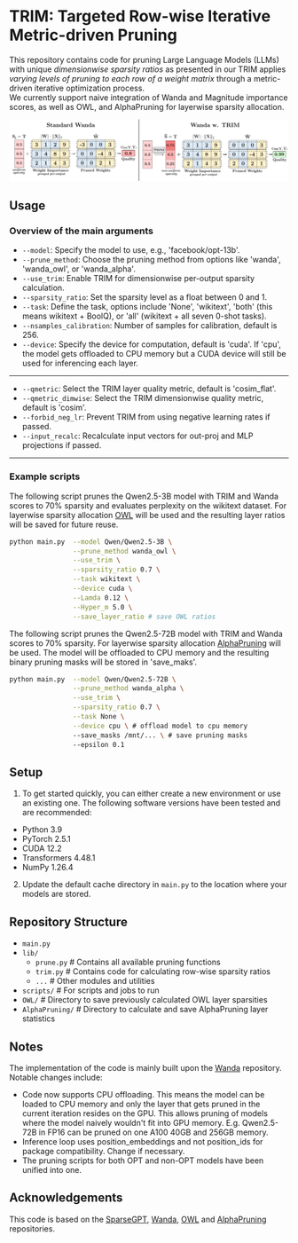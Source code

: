 # TRIM: Targeted Row-wise Iterative Metric-driven Pruning
This repository contains code for pruning Large Language Models (LLMs) with unique *dimensionwise sparsity ratios* as presented in our
TRIM applies *varying levels of pruning to each row of a weight matrix* through a metric-driven iterative optimization process.  
We currently support naive integration of Wanda and Magnitude importance scores, as well as OWL, and AlphaPruning for layerwise sparsity allocation.

![TRIM Illustration](TRIM_Illustration.png)


## Usage
### Overview of the main arguments
- `--model`: Specify the model to use, e.g., 'facebook/opt-13b'.
- `--prune_method`: Choose the pruning method from options like 'wanda', 'wanda_owl', or 'wanda_alpha'.
- `--use_trim`: Enable TRIM for dimensionwise per-output sparsity calculation.
- `--sparsity_ratio`: Set the sparsity level as a float between 0 and 1.
- `--task`: Define the task, options include 'None', 'wikitext', 'both' (this means wikitext + BoolQ), or 'all' (wikitext + all seven 0-shot tasks).
- `--nsamples_calibration`: Number of samples for calibration, default is 256.
- `--device`: Specify the device for computation, default is 'cuda'. If 'cpu', the model gets offloaded to CPU memory but a CUDA device will still be used for inferencing each layer. 
---
- `--qmetric`: Select the TRIM layer quality metric, default is 'cosim_flat'.
- `--qmetric_dimwise`: Select the TRIM dimensionwise quality metric, default is 'cosim'.
- `--forbid_neg_lr`: Prevent TRIM from using negative learning rates if passed.
- `--input_recalc`: Recalculate input vectors for out-proj and MLP projections if passed.
---
### Example scripts

The following script prunes the Qwen2.5-3B model with TRIM and Wanda scores to 70% sparsity and evaluates perplexity on the wikitext dataset. 
For layerwise sparsity allocation [OWL](https://github.com/luuyin/OWL) will be used and the resulting layer ratios will be saved for future reuse.
```sh
python main.py  --model Qwen/Qwen2.5-3B \
                --prune_method wanda_owl \
                --use_trim \
                --sparsity_ratio 0.7 \
                --task wikitext \
                --device cuda \
                --Lamda 0.12 \
                --Hyper_m 5.0 \
                --save_layer_ratio # save OWL ratios
```

The following script prunes the Qwen2.5-72B model with TRIM and Wanda scores to 70% sparsity.
For layerwise sparsity allocation  [AlphaPruning](https://github.com/haiquanlu/AlphaPruning) will be used. 
The model will be offloaded to CPU memory and the resulting binary pruning masks will be stored in 'save_maks'.
```sh
python main.py  --model Qwen/Qwen2.5-72B \
                --prune_method wanda_alpha \
                --use_trim \
                --sparsity_ratio 0.7 \
                --task None \
                --device cpu \ # offload model to cpu memory
                --save_masks /mnt/... \ # save pruning masks
                --epsilon 0.1
```

## Setup

1. To get started quickly, you can either create a new environment or use an existing one. The following software versions have been tested and are recommended:
- Python 3.9
- PyTorch 2.5.1
- CUDA 12.2
- Transformers 4.48.1
- NumPy 1.26.4

2. Update the default cache directory in `main.py` to the location where your models are stored.

## Repository Structure
- `main.py` 
- `lib/`
  - `prune.py` # Contains all available pruning functions
  - `trim.py` # Contains code for calculating row-wise sparsity ratios
  - `...` # Other modules and utilities
- `scripts/` # For scripts and jobs to run
- `OWL/` # Directory to save previously calculated OWL layer sparsities
- `AlphaPruning/` # Directory to calculate and save AlphaPruning layer statistics

## Notes
The implementation of the code is mainly built upon the [Wanda](https://github.com/locuslab/wanda) repository. Notable changes include:
- Code now supports CPU offloading. This means the model can be loaded to CPU memory and only the layer that gets pruned in the current iteration resides on the GPU.
This allows pruning of models where the model naively wouldn't fit into GPU memory. E.g. Qwen2.5-72B in FP16 can be pruned on one A100 40GB and 256GB memory.
- Inference loop uses position_embeddings and not position_ids for package compatibility. Change if necessary. 
- The pruning scripts for both OPT and non-OPT models have been unified into one.


## Acknowledgements
This code is based on the [SparseGPT](https://github.com/IST-DASLab/sparsegpt), [Wanda](https://github.com/locuslab/wanda), [OWL](https://github.com/luuyin/OWL) and [AlphaPruning](https://github.com/haiquanlu/AlphaPruning) repositories.
